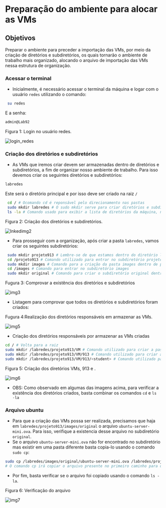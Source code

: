 # Preparação do ambiente para alocar as VMs

## Objetivos
Preparar o ambiente para preceder a importação das VMs, por meio da criação de diretórios e subdiretórios, os quais tornarão o ambiente de trabalho mais organizado, alocando o arquivo de importação das VMs nessa estrutura de organização.

### Acessar o terminal
* Inicialmente, é necessário acessar o terminal da máquina e logar com o usuário ```redes``` utilizando o comando:
```bash
 su redes
```
E a senha:
```bash
admin@Lab92
```
Figura 1: Login no usuário redes.

![login_redes](https://user-images.githubusercontent.com/80183918/184625891-ce6bb0c1-d7bc-44c3-93cd-0494ec2057db.png)


### Criação dos diretórios e subdiretórios
* As VMs que iremos criar devem ser armazenadas dentro de diretórios e subdiretórios, a fim de organizar nosso ambiente de trabalho. Para isso devemos criar os seguintes diretórios e subdiretórios:

```bash
labredes
```
Este será o diretório principal e por isso deve ser criado na raiz ```/```
```bash
 cd / # Ocomando cd é reponsável pelo direcionamento nas pastas
 sudo mkdir labredes # O sudo mkdir serve para criar diretórios e subdiretórios, nesse caso, dentro do diretório labredes
 ls -la # Comando usado para exibir a lista de diretórios da máquina, neste caso, comprovar que o diretório labredes já está criado
```
Figura 2: Criação dos diretórios e subdiretórios.

![Inkedimg2](https://user-images.githubusercontent.com/80183918/184629311-e31af470-a492-4349-af77-94f94b1ea9b1.jpg)

* Para prosseguir com a organização, após criar a pasta ```labredes```, vamos criar os seguintes subdiretórios:
```bash
 sudo mkdir projeto913 # Lembre-se de que estamos dentro do diretório labredes, logo, projeto913 será seu subdiretório 
 cd /projeto913 # Comando utilizado para entrar no subdiretório projeto913 e criar os futuros subdiretórios nele 
 sudo mkdir images # Comando para a criação da pasta images dentro de projeto913
 cd /images # Comando para entrar no subdiretório images
 sudo mkdir original # Comando para criar o subdiretório original dentro de images
 ```
 Fugura 3:  Comprovar a existência dos diretórios e subdiretórios

 ![img3](https://user-images.githubusercontent.com/80183918/184630201-cd243df9-9fa5-4ca3-b428-7e8a2b497d74.png)

 * Listagem para comprovar que todos os diretórios e subdiretórios foram criados:
 
  Fugura 4:Realização dos diretórios responsáveis em armazenar as VMs.

![img5](https://user-images.githubusercontent.com/80183918/184630977-b9082983-71b7-4e4d-9446-e5de33611dda.png)
 
 * Criação dos diretórios responsáveis por armazenar as VMs criadas
 ```bash
 cd / # Volta para a raiz
 sudo mkdir /labredes/projeto913/VM # Comando utilizado para criar a pasta VM dentro de projeto913 e usando o caminho absoluto para especificar onde queremos guardar as VMs criadas
 sudo mkdir /labredes/projeto913/VM/913 # Comando utilizado para criar a pasta 913 dentro de projeto913
 sudo mkdir /labredes/projeto913/VM/913/<student> # Comando utilizado para criar a pasta do aluno dentro do subdiretório 913, <student> indica que este campo deve ser substituído pelo nome do aluno responsável
```
Figura 5: Criação dos diretórios VMs, 913 e <student>.
 
![img6](https://user-images.githubusercontent.com/80183918/184631448-d4b1810b-1224-4eb5-afa4-d95234d00961.png)

* OBS: Como observado em algumas das imagens acima, para verificar a existência dos diretórios criados, basta combinar os comandos ```cd``` e ```ls -la```

### Arquivo ubuntu
 * Para que a criação das VMs possa ser realizada, precisamos que haja em ```labredes/projeto913/images/original``` o arquivo ```ubuntu-server-mini.ova```. Para isso, verifique a existencia desse arquivo no subdiretório ```original```.
 * Se o arquivo ```ubuntu-server-mini.ova``` não for encontrado no subdiretório mas existir em uma pasta diferente basta copia-lo usando o comando ```sudo cp```:
 ```bash
 sudo cp /labredes/images/original/ubuntu-server-mini.ova /labredes/projeto913/images/original
 # O comando cp irá copiar o arquivo presente no primeiro caminho para o diretório do segundo caminho
```
 * Por fim, basta verificar se o arquivo foi copiado usando o comando ```ls -la```.
 
 Figura 6: Verificação do arquivo
 
 ![img7](https://user-images.githubusercontent.com/80183918/184632848-e818798d-58aa-4935-b778-a750428c68e8.png)

 
